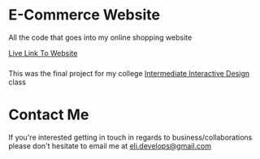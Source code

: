 # E-Commerce Website
All the code that goes into my online shopping website

[Live Link To Website](http://happyfeets.byethost9.com "Happy Feets")

###
This was the final project for my college [Intermediate Interactive Design](https://github.com/emonzon42/CINF-362 "My Classwork") class


# Contact Me
If you're interested getting in touch in regards to business/collaborations 
please don't hesitate to email me at eli.develops@gmail.com
